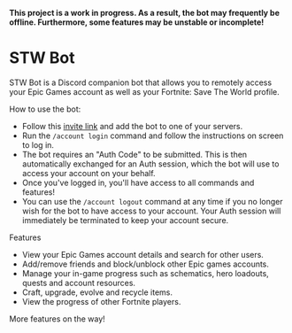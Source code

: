 **This project is a work in progress. As a result, the bot may frequently be offline. Furthermore, some features may be unstable or incomplete!**

# STW Bot
STW Bot is a Discord companion bot that allows you to remotely access your Epic Games account as well as your Fortnite: Save The World profile.

How to use the bot:
- Follow this [invite link](https://discord.com/api/oauth2/authorize?client_id=1083374667982704710&permissions=67387392&scope=bot) and add the bot to one of your servers.
- Run the `/account login` command and follow the instructions on screen to log in.
- The bot requires an "Auth Code" to be submitted. This is then automatically exchanged for an Auth session, which the bot will use to access your account on your behalf.
- Once you've logged in, you'll have access to all commands and features!
- You can use the `/account logout` command at any time if you no longer wish for the bot to have access to your account. Your Auth session will immediately be terminated to keep your account secure.

Features
- View your Epic Games account details and search for other users.
- Add/remove friends and block/unblock other Epic games accounts.
- Manage your in-game progress such as schematics, hero loadouts, quests and account resources.
- Craft, upgrade, evolve and recycle items.
- View the progress of other Fortnite players.

More features on the way!